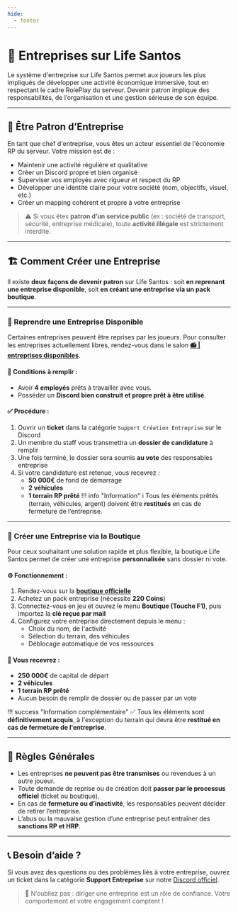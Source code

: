 ```yaml
---
hide:
  - footer
---
```


# 🏢 Entreprises sur Life Santos

Le système d'entreprise sur Life Santos permet aux joueurs les plus impliqués de développer une activité économique immersive, tout en respectant le cadre RolePlay du serveur. Devenir patron implique des responsabilités, de l’organisation et une gestion sérieuse de son équipe.

---

## 👔 Être Patron d’Entreprise

En tant que chef d'entreprise, vous êtes un acteur essentiel de l'économie RP du serveur. Votre mission est de :

- Maintenir une activité régulière et qualitative
- Créer un Discord propre et bien organisé
- Superviser vos employés avec rigueur et respect du RP
- Développer une identité claire pour votre société (nom, objectifs, visuel, etc.)
- Créer un mapping cohérent et propre à votre entreprise

> ⚠️ Si vous êtes **patron d’un service public** (ex : société de transport, sécurité, entreprise médicale), toute **activité illégale** est strictement interdite.

---

## 🏗️ Comment Créer une Entreprise

Il existe **deux façons de devenir patron** sur Life Santos : soit **en reprenant une entreprise disponible**, soit **en créant une entreprise via un pack boutique**.

---

### 🔁 Reprendre une Entreprise Disponible

Certaines entreprises peuvent être reprises par les joueurs. Pour consulter les entreprises actuellement libres, rendez-vous dans le salon [**📻 | entreprises disponibles**](https://discord.com/channels/1150376178742468638/1150376181493927951).

#### 📌 Conditions à remplir :

- Avoir **4 employés** prêts à travailler avec vous.
- Posséder un **Discord bien construit et propre prêt à être utilisé**.

#### ✅ Procédure :

1. Ouvrir un **ticket** dans la catégorie `Support Création Entreprise` sur le Discord
2. Un membre du staff vous transmettra un **dossier de candidature** à remplir
3. Une fois terminé, le dossier sera soumis **au vote** des responsables entreprise
4. Si votre candidature est retenue, vous recevrez :
   - **50 000€** de fond de démarrage
   - **2 véhicules**
   - **1 terrain RP prêté**
!!! info "Information"
    ℹ️ Tous les éléments prêtés (terrain, véhicules, argent) doivent être **restitués** en cas de fermeture de l’entreprise.

---

### 💼 Créer une Entreprise via la Boutique

Pour ceux souhaitant une solution rapide et plus flexible, la boutique Life Santos permet de créer une entreprise **personnalisée** sans dossier ni vote.

#### ⚙️ Fonctionnement :

1. Rendez-vous sur la [**boutique officielle**](https://boutique.lifesantos.fr)
2. Achetez un pack entreprise (nécessite **220 Coins**)
3. Connectez-vous en jeu et ouvrez le menu **Boutique (Touche F1)**, puis importez la **clé reçue par mail**
4. Configurez votre entreprise directement depuis le menu :
   - Choix du nom, de l'activité
   - Sélection du terrain, des véhicules
   - Déblocage automatique de vos ressources

#### 🎁 Vous recevrez :

- **250 000€** de capital de départ
- **2 véhicules**
- **1 terrain RP prêté**
- Aucun besoin de remplir de dossier ou de passer par un vote

!!! success "Information complémentaire"
    ✅ Tous les éléments sont **définitivement acquis**, à l'exception du terrain qui devra être **restitué en cas de fermeture de l'entreprise**.

---

## 📌 Règles Générales

- Les entreprises **ne peuvent pas être transmises** ou revendues à un autre joueur.
- Toute demande de reprise ou de création doit **passer par le processus officiel** (ticket ou boutique).
- En cas de **fermeture ou d’inactivité**, les responsables peuvent décider de retirer l’entreprise.
- L’abus ou la mauvaise gestion d’une entreprise peut entraîner des **sanctions RP et HRP**.

---

## 📞 Besoin d’aide ?

Si vous avez des questions ou des problèmes liés à votre entreprise, ouvrez un ticket dans la catégorie **Support Entreprise** sur notre [Discord officiel](https://discord.gg/lifesantos).

> 🧠 N’oubliez pas : diriger une entreprise est un rôle de confiance. Votre comportement et votre engagement comptent !

